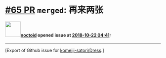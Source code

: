 # [\#65 PR](https://github.com/komeiji-satori/Dress/pull/65) `merged`: 再来两张

#### <img src="https://avatars.githubusercontent.com/u/7564721?u=8fe1aef49af60eabb65499329f9ade1744cf1600&v=4" width="50">[noctoid](https://github.com/noctoid) opened issue at [2018-10-22 04:41](https://github.com/komeiji-satori/Dress/pull/65):






-------------------------------------------------------------------------------



[Export of Github issue for [komeiji-satori/Dress](https://github.com/komeiji-satori/Dress).]
